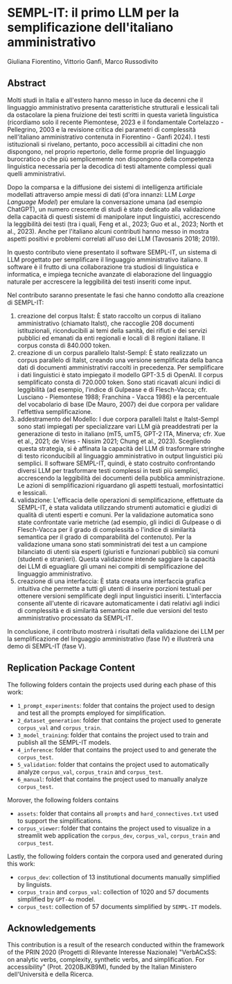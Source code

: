# SEMPL-IT: il primo LLM per la semplificazione dell'italiano amministrativo
Giuliana Fiorentino, Vittorio Ganfi, Marco Russodivito

## Abstract
Molti studi in Italia e all'estero hanno messo in luce da decenni che il linguaggio amministrativo presenta caratteristiche strutturali e lessicali tali da ostacolare la piena fruizione dei testi scritti in questa varietà linguistica (ricordiamo solo il recente Piemontese, 2023 e il fondamentale Cortelazzo - Pellegrino, 2003 e la revisione critica dei parametri di complessità nell'italiano amministrativo contenuta in Fiorentino - Ganfi 2024). I testi istituzionali si rivelano, pertanto, poco accessibili ai cittadini che non dispongono, nel proprio repertorio, delle forme proprie del linguaggio burocratico o che più semplicemente non dispongono della competenza linguistica necessaria per la decodica di testi altamente complessi quali quelli amministrativi.

Dopo la comparsa e la diffusione dei sistemi di intelligenza artificiale modellati attraverso ampie messi di dati (d'ora innanzi: LLM *Large Language Model*) per emulare la conversazione umana (ad esempio ChatGPT), un numero crescente di studi è stato dedicato alla validazione della capacità di questi sistemi di manipolare input linguistici, accrescendo la leggibilità dei testi (tra i quali, Feng et al., 2023; Guo et al., 2023; North et al., 2023). Anche per l'italiano alcuni contributi hanno messo in mostra aspetti positivi e problemi correlati all'uso dei LLM (Tavosanis 2018; 2019).

In questo contributo viene presentato il software SEMPL-IT, un sistema di LLM progettato per semplificare il linguaggio amministrativo italiano. Il software è il frutto di una collaborazione tra studiosi di linguistica e informatica, e impiega tecniche avanzate di elaborazione del linguaggio naturale per accrescere la leggibilità dei testi inseriti come input.

Nel contributo saranno presentate le fasi che hanno condotto alla creazione di SEMPL-IT:
1. creazione del corpus ItaIst: È stato raccolto un corpus di italiano amministrativo (chiamato ItaIst), che raccoglie 208 documenti istituzionali, riconducibili ai temi della sanità, dei rifiuti e dei servizi pubblici ed emanati da enti regionali e locali di 8 regioni italiane. Il corpus consta di 840.000 token.
2. creazione di un corpus parallelo ItaIst-Sempl: È stato realizzato un corpus parallelo di ItaIst, creando una versione semplificata della banca dati di documenti amministrativi raccolti in precedenza. Per semplificare i dati linguistici è stato impiegato il modello GPT-3.5 di OpenAI. Il corpus semplificato consta di 720.000 token. Sono stati ricavati alcuni indici di leggibilità (ad esempio, l'indice di Gulpease e di Flesch-Vacca; cfr. Lusciano - Piemontese 1988; Franchina - Vacca 1986) e la percentuale del vocabolario di base (De Mauro, 2007) dei due corpora per validare l'effettiva semplificazione.
3. addestramento del Modello: I due corpora paralleli ItaIst e ItaIst-Sempl sono stati impiegati per specializzare vari LLM già preaddestrati per la generazione di testo in italiano (mT5, umT5, GPT-2 ITA, Minerva; cfr. Xue et al., 2021; de Vries - Nissim 2021; Chung et al., 2023). Scegliendo questa strategia, si è affinata la capacità del LLM di trasformare stringhe di testo riconducibili al linguaggio amministrativo in output linguistici più semplici. Il software SEMPL-IT, quindi, è stato costruito confrontando diversi LLM per trasformare testi complessi in testi più semplici, accrescendo la leggibilità dei documenti della pubblica amministrazione. Le azioni di semplificazioni riguardano gli aspetti testuali, morfosintattici e lessicali.
4. validazione: L'efficacia delle operazioni di semplificazione, effettuate da SEMPL-IT, è stata validata utilizzando strumenti automatici e giudizi di qualità di utenti esperti e comuni. Per la validazione automatica sono state confrontate varie metriche (ad esempio, gli indici di Gulpease o di Flesch-Vacca per il grado di complessità o l'indice di similarità semantica per il grado di comparabilità del contenuto). Per la validazione umana sono stati somministrati dei test a un campione bilanciato di utenti sia esperti (giuristi e funzionari pubblici) sia comuni (studenti e stranieri). Questa validazione intende saggiare la capacità dei LLM di eguagliare gli umani nei compiti di semplificazione del linguaggio amministrativo.
5. creazione di una interfaccia: È stata creata una interfaccia grafica intuitiva che permette a tutti gli utenti di inserire porzioni testuali per ottenere versioni semplificate degli input linguistici inseriti. L'interfaccia consente all'utente di ricavare automaticamente i dati relativi agli indici di complessità e di similarità semantica nelle due versioni del testo amministrativo processato da SEMPL-IT.

In conclusione, il contributo mostrerà i risultati della validazione dei LLM per la semplificazione del linguaggio amministrativo (fase IV) e illustrerà una demo di SEMPL-IT (fase V).

## Replication Package Content
The following folders contain the projects used during each phase of this work:
- `1_prompt_experiments`: folder that contains the project used to design and test all the prompts employed for simplification.
- `2_dataset_generation`: folder that contains the project used to generate `corpus_val` and `corpus_train`.
- `3_model_training`: folder that contains the project used to train and publish all the SEMPL-IT models.
- `4_inference`: folder that contains the project used to and generate the `corpus_test`.
- `5_validation`: folder that contains the project used to automatically analyze `corpus_val`, `corpus_train` and `corpus_test`.
- `6_manual`: foldet that contains the project used to manually analyze `corpus_test`.

Morover, the following folders contains 
- `assets`: folder that contains all `prompts` and `hard_connectives.txt` used to support the simplifications.
- `corpus_viewer`: folder that contains the project used to visualize in a streamlit web application the `corpus_dev`, `corpus_val`, `corpus_train` and `corpus_test`.

Lastly, the following folders contain the corpora used and generated during this work:
- `corpus_dev`: collection of 13 institutional documents manually simplified by linguists.
- `corpus_train` and `corpus_val`: collection of 1020 and 57 documents simplified by `GPT-4o` model.
- `corpus_test`: collection of 57 documents simplified by `SEMPL-IT` models.

## Acknowledgements
This contribution is a result of the research conducted within the framework of the PRIN 2020 (Progetti di Rilevante Interesse Nazionale) "VerbACxSS: on analytic verbs, complexity, synthetic verbs, and simplification. For accessibility" (Prot. 2020BJKB9M), funded by the Italian Ministero dell'Università e della Ricerca.